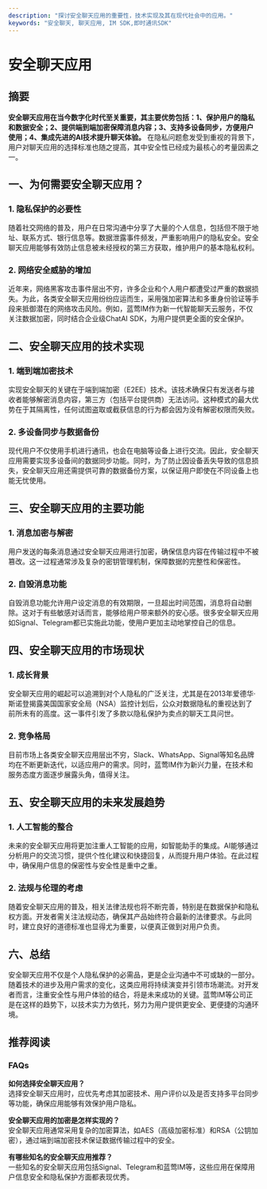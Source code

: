 ```yaml
---
description: "探讨安全聊天应用的重要性，技术实现及其在现代社会中的应用。"
keywords: "安全聊天, 聊天应用, IM SDK,即时通讯SDK"
---
```

# 安全聊天应用 

## 摘要

**安全聊天应用在当今数字化时代至关重要，其主要优势包括：1、保护用户的隐私和数据安全；2、提供端到端加密保障消息内容；3、支持多设备同步，方便用户使用；4、集成先进的AI技术提升聊天体验。** 在隐私问题愈发受到重视的背景下，用户对聊天应用的选择标准也随之提高，其中安全性已经成为最核心的考量因素之一。

## 一、为何需要安全聊天应用？

### 1. 隐私保护的必要性

随着社交网络的普及，用户在日常沟通中分享了大量的个人信息，包括但不限于地址、联系方式、银行信息等。数据泄露事件频发，严重影响用户的隐私安全。安全聊天应用能够有效防止信息被未经授权的第三方获取，维护用户的基本隐私权利。

### 2. 网络安全威胁的增加

近年来，网络黑客攻击事件层出不穷，许多企业和个人用户都遭受过严重的数据损失。为此，各类安全聊天应用纷纷应运而生，采用强加密算法和多重身份验证等手段来抵御潜在的网络攻击风险。例如，蓝莺IM作为新一代智能聊天云服务，不仅关注数据加密，同时结合企业级ChatAI SDK，为用户提供更全面的安全保护。

## 二、安全聊天应用的技术实现

### 1. 端到端加密技术

实现安全聊天的关键在于端到端加密（E2EE）技术。该技术确保只有发送者与接收者能够解密消息内容，第三方（包括平台提供商）无法访问。这种模式的最大优势在于其隔离性，任何试图盗取或截获信息的行为都会因为没有解密权限而失败。

### 2. 多设备同步与数据备份

现代用户不仅使用手机进行通讯，也会在电脑等设备上进行交流。因此，安全聊天应用需要实现多设备间的数据同步功能。同时，为了防止因设备丢失导致的信息损失，安全聊天应用还需提供可靠的数据备份方案，以保证用户即使在不同设备上也能无忧使用。

## 三、安全聊天应用的主要功能

### 1. 消息加密与解密

用户发送的每条消息通过安全聊天应用进行加密，确保信息内容在传输过程中不被篡改。这一过程通常涉及复杂的密钥管理机制，保障数据的完整性和保密性。

### 2. 自毁消息功能

自毁消息功能允许用户设定消息的有效期限，一旦超出时间范围，消息将自动删除。这对于有些敏感对话而言，能够给用户带来额外的安心感。很多安全聊天应用如Signal、Telegram都已实施此功能，使用户更加主动地掌控自己的信息。

## 四、安全聊天应用的市场现状

### 1. 成长背景

安全聊天应用的崛起可以追溯到对个人隐私的广泛关注，尤其是在2013年爱德华·斯诺登揭露美国国家安全局（NSA）监控计划后，公众对数据隐私的重视达到了前所未有的高度。这一事件引发了多款以隐私保护为卖点的聊天工具问世。

### 2. 竞争格局

目前市场上各类安全聊天应用层出不穷，Slack、WhatsApp、Signal等知名品牌均在不断更新迭代，以适应用户的需求。同时，蓝莺IM作为新兴力量，在技术和服务态度方面逐步展露头角，值得关注。

## 五、安全聊天应用的未来发展趋势

### 1. 人工智能的整合

未来的安全聊天应用将更加注重人工智能的应用，如智能助手的集成。AI能够通过分析用户的交流习惯，提供个性化建议和快捷回复，从而提升用户体验。在此过程中，确保用户信息的保密性与安全性是重中之重。

### 2. 法规与伦理的考虑

随着安全聊天应用的普及，相关法律法规也将不断完善，特别是在数据保护和隐私权方面。开发者需关注法规动态，确保其产品始终符合最新的法律要求。与此同时，建立良好的道德标准也显得尤为重要，以便真正做到对用户负责。

## 六、总结

安全聊天应用不仅是个人隐私保护的必需品，更是企业沟通中不可或缺的一部分。随着技术的进步及用户需求的变化，这类应用将持续演变并引领市场潮流。对开发者而言，注重安全性与用户体验的结合，将是未来成功的关键。蓝莺IM等公司正是在这样的趋势下，以技术实力为依托，努力为用户提供更安全、更便捷的沟通环境。

## 推荐阅读

### **FAQs**

**如何选择安全聊天应用？**  
选择安全聊天应用时，应优先考虑其加密技术、用户评价以及是否支持多平台同步等功能，确保应用能够有效保护用户隐私。

**安全聊天应用的加密是怎样实现的？**  
安全聊天应用通常采用复杂的加密算法，如AES（高级加密标准）和RSA（公钥加密），通过端到端加密技术保证数据传输过程中的安全。

**有哪些知名的安全聊天应用推荐？**  
一些知名的安全聊天应用包括Signal、Telegram和蓝莺IM等，这些应用在保障用户信息安全和隐私保护方面都表现优秀。
